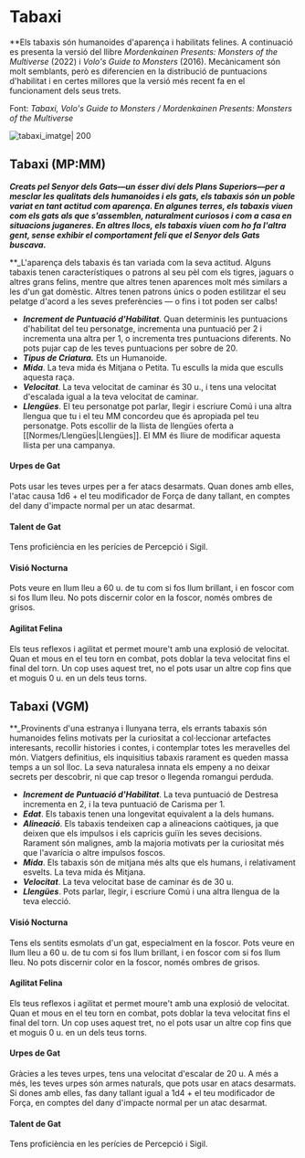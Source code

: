 # Tabaxi

**Els tabaxis són humanoides d'aparença i habilitats felines. A continuació es presenta la versió del llibre *Mordenkainen Presents: Monsters of the Multiverse* (2022) i *Volo's Guide to Monsters* (2016). Mecànicament són molt semblants, però es diferencien en la distribució de puntuacions d'habilitat i en certes millores que la versió més recent fa en el funcionament dels seus trets.

Font: *Tabaxi, Volo's Guide to Monsters / Mordenkainen Presents: Monsters of the Multiverse*

![tabaxi_imatge| 200](https://static.wikia.nocookie.net/forgottenrealms/images/a/a2/Tabaxi-5e.jpg/revision/latest?cb=20170131190820)

## Tabaxi (MP:MM)

**_Creats pel Senyor dels Gats—un ésser diví dels Plans Superiors—per a mesclar les qualitats dels humanoides i els gats, els tabaxis són un poble variat en tant actitud com aparença. En algunes terres, els tabaxis viuen com els gats als que s'assemblen, naturalment curiosos i com a casa en situacions juganeres. En altres llocs, els tabaxis viuen com ho fa l'altra gent, sense exhibir el comportament felí que el Senyor dels Gats buscava._**

**_L'aparença dels tabaxis és tan variada com la seva actitud. Alguns tabaxis tenen característiques o patrons al seu pèl com els tigres, jaguars o altres grans felins, mentre que altres tenen aparences molt més similars a les d'un gat domèstic. Altres tenen patrons únics o poden estilitzar el seu pelatge d'acord a les seves preferències — o fins i tot poden ser calbs!

- ***Increment de Puntuació d'Habilitat***. Quan determinis les puntuacions d'habilitat del teu personatge, incrementa una puntuació per 2 i incrementa una altra per 1, o incrementa tres puntuacions diferents. No pots pujar cap de les teves puntuacions per sobre de 20.
- ***Tipus de Criatura.*** Ets un Humanoide.
- ***Mida***. La teva mida és Mitjana o Petita. Tu esculls la mida que esculls aquesta raça.
- ***Velocitat***. La teva velocitat de caminar és 30 u., i tens una velocitat d'escalada igual a la teva velocitat de caminar.
- ***Llengües***. El teu personatge pot parlar, llegir i escriure Comú i una altra llengua que tu i el teu MM concordeu que és apropiada pel teu personatge. Pots escollir de la llista de llengües oferta a [[Normes/Llengües|Llengües]]. El MM és lliure de modificar aquesta llista per una campanya.
#### Urpes de Gat
Pots usar les teves urpes per a fer atacs desarmats. Quan dones amb elles, l'atac causa 1d6 + el teu modificador de Força de dany tallant, en comptes del dany d'impacte normal per un atac desarmat.
#### Talent de Gat
Tens proficiència en les perícies de Percepció i Sigil.
#### Visió Nocturna
Pots veure en llum lleu a 60 u. de tu com si fos llum brillant, i en foscor com si fos llum lleu. No pots discernir color en la foscor, només ombres de grisos.
#### Agilitat Felina
Els teus reflexos i agilitat et permet moure't amb una explosió de velocitat. Quan et mous en el teu torn en combat, pots doblar la teva velocitat fins el final del torn. Un cop uses aquest tret, no el pots usar un altre cop fins que et moguis 0 u. en un dels teus torns.

## Tabaxi (VGM)

**_Provinents d'una estranya i llunyana terra, els errants tabaxis són humanoides felins motivats per la curiositat a col·leccionar artefactes interesants, recollir histories i contes, i contemplar totes les meravelles del món. Viatgers definitius, els inquisitius tabaxis rarament es queden massa temps a un sol lloc. La seva naturalesa innata els empeny a no deixar secrets per descobrir, ni que cap tresor o llegenda romangui perduda.

- ***Increment de Puntuació d'Habilitat***. La teva puntuació de Destresa incrementa en 2, i la teva puntuació de Carisma per 1.
- ***Edat***. Els tabaxis tenen una longevitat equivalent a la dels humans.
- ***Alineació***. Els tabaxis tendeixen cap a alineacions caòtiques, ja que deixen que els impulsos i els capricis guiïn les seves decisions. Rarament són malignes, amb la majoria motivats per la curiositat més que l'avarícia o altre impulsos foscos.
- ***Mida***. Els tabaxis són de mitjana més alts que els humans, i relativament esvelts. La teva mida és Mitjana.
- ***Velocitat***. La teva velocitat base de caminar és de 30 u.
- ***Llengües***. Pots parlar, llegir, i escriure Comú i una altra llengua de la teva elecció.
#### Visió Nocturna
Tens els sentits esmolats d'un gat, especialment en la foscor. Pots veure en llum lleu a 60 u. de tu com si fos llum brillant, i en foscor com si fos llum lleu. No pots discernir color en la foscor, només ombres de grisos.
#### Agilitat Felina
Els teus reflexos i agilitat et permet moure't amb una explosió de velocitat. Quan et mous en el teu torn en combat, pots doblar la teva velocitat fins el final del torn. Un cop uses aquest tret, no el pots usar un altre cop fins que et moguis 0 u. en un dels teus torns.
#### Urpes de Gat
Gràcies a les teves urpes, tens una velocitat d'escalar de 20 u. A més a més, les teves urpes són armes naturals, que pots usar en atacs desarmats. Si dones amb elles, fas dany tallant igual a 1d4 + el teu modificador de Força, en comptes del dany d'impacte normal per un atac desarmat.
#### Talent de Gat
Tens proficiència en les perícies de Percepció i Sigil.